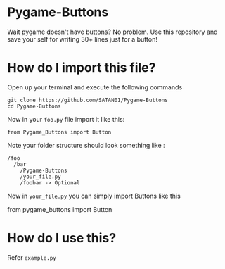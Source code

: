 # Pygame-Buttons

Wait pygame doesn't have buttons? No problem.
Use this repository and save your self for writing 30+ lines just for a button!

# How do I import this file?
Open up your terminal and execute the following commands
```
git clone https://github.com/SATAN01/Pygame-Buttons
cd Pygame-Buttons
```
Now in your `foo.py` file import it like this:

```
from Pygame_Buttons import Button
```

Note your folder structure should look something like :
```
/foo
  /bar
    /Pygame-Buttons
    /your_file.py
    /foobar -> Optional
```
Now in `your_file.py` you can simply import Buttons like this

from pygame_buttons import Button
# How do I use this?

Refer `example.py`
